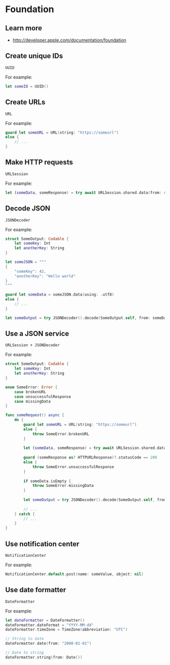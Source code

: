 # Foundation

## Learn more

- http://developer.apple.com/documentation/foundation

## Create unique IDs

```
UUID
```

For example:

```swift
let someID = UUID()
```

## Create URLs

```
URL
```

For example:

```swift
guard let someURL = URL(string: "https://someurl")
else {
    // ...
}
```

## Make HTTP requests

```
URLSession
```

For example:

```swift
let (someData, someResponse) = try await URLSession.shared.data(from: someURL)
```

## Decode JSON

```
JSONDecoder
```

For example:

```swift
struct SomeOutput: Codable {
    let someKey: Int
    let anotherKey: String
}

let someJSON = """
{
    "someKey": 42,
    "anotherKey": "Hello world"
}
"""

guard let someData = someJSON.data(using: .utf8)
else {
    // ...
}

let someOutput = try JSONDecoder().decode(SomeOutput.self, from: someData)
```

## Use a JSON service

```
URLSession + JSONDecoder
```

For example:

```swift
struct SomeOutput: Codable {
    let someKey: Int
    let anotherKey: String
}

enum SomeError: Error {
    case brokenURL
    case unsuccessfulResponse
    case missingData
}

func someRequest() async {
    do {
        guard let someURL = URL(string: "https://someurl") 
        else {
            throw SomeError.brokenURL
        }
        
        let (someData, someResponse) = try await URLSession.shared.data(from: someURL)
        
        guard (someResponse as? HTTPURLResponse)?.statusCode == 200
        else { 
            throw SomeError.unsuccessfulResponse
        }
        
        if someData.isEmpty {
            throw SomeError.missingData
        }
        
        let someOutput = try JSONDecoder().decode(SomeOutput.self, from: someData)
    
        // ...
    } catch {
        // ...
    }
}
```

## Use notification center

```
NotificationCenter
```

For example:

```swift
NotificationCenter.default.post(name: someValue, object: nil)
```

## Use date formatter

```
DateFormatter
```

For example:

```swift
let dateFormatter = DateFormatter()
dateFormatter.dateFormat = "YYYY-MM-dd"
dateFormatter.timeZone = TimeZone(abbreviation: "UTC")

// String to date
dateFormatter.date(from: "2000-01-01")

// Date to string
dateFormatter.string(from: Date())
```
